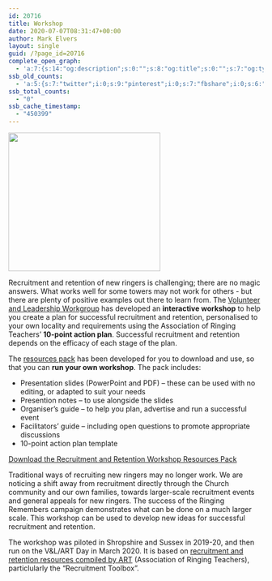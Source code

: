 ```yaml
---
id: 20716
title: Workshop
date: 2020-07-07T08:31:47+00:00
author: Mark Elvers
layout: single
guid: /?page_id=20716
complete_open_graph:
  - 'a:7:{s:14:"og:description";s:0:"";s:8:"og:title";s:0:"";s:7:"og:type";s:0:"";s:12:"twitter:card";s:7:"summary";s:15:"twitter:creator";s:0:"";s:19:"twitter:description";s:0:"";s:8:"og:image";s:0:"";}'
ssb_old_counts:
  - 'a:5:{s:7:"twitter";i:0;s:9:"pinterest";i:0;s:7:"fbshare";i:0;s:6:"reddit";i:0;s:6:"tumblr";N;}'
ssb_total_counts:
  - "0"
ssb_cache_timestamp:
  - "450399"
---
```

<img loading="lazy" width="300" height="273" src="https://cccbr.org.uk/wp-content/uploads/2017/06/CCCBR_Logo_col-300x273.jpg" alt="" srcset="https://cccbr.org.uk/wp-content/uploads/2017/06/CCCBR_Logo_col-300x273.jpg 300w, https://cccbr.org.uk/wp-content/uploads/2017/06/CCCBR_Logo_col-768x698.jpg 768w, https://cccbr.org.uk/wp-content/uploads/2017/06/CCCBR_Logo_col-600x545.jpg 600w, https://cccbr.org.uk/wp-content/uploads/2017/06/CCCBR_Logo_col.jpg 856w" sizes="(max-width: 300px) 100vw, 300px" /> 

Recruitment and retention of new ringers is challenging; there are no magic answers. What works well for some towers may not work for others - but there are plenty of positive examples out there to learn from. The [Volunteer and Leadership Workgroup](/about/workgroups/volunteer-and-leadership/) has developed an **interactive workshop** to help you create a plan for successful recruitment and retention, personalised to your own locality and requirements using the Association of Ringing Teachers’ **10-point action plan**. Successful recruitment and retention depends on the efficacy of each stage of the plan.

The [resources pack](https://cccbr.org.uk/wp-content/uploads/2020/07/Recruitment-Retention-Resources-Pack.zip) has been developed for you to download and use, so that you can **run your own workshop**. The pack includes:

  * Presentation slides (PowerPoint and PDF) – these can be used with no editing, or adapted to suit your needs
  * Presention notes – to use alongside the slides
  * Organiser’s guide – to help you plan, advertise and run a successful event
  * Facilitators’ guide – including open questions to promote appropriate discussions
  * 10-point action plan template

[Download the Recruitment and Retention Workshop Resources Pack](https://cccbr.org.uk/wp-content/uploads/2020/07/Recruitment-Retention-Resources-Pack.zip)

Traditional ways of recruiting new ringers may no longer work. We are noticing a shift away from recruitment directly through the Church community and our own families, towards larger-scale recruitment events and general appeals for new ringers. The success of the Ringing Remembers campaign demonstrates what can be done on a much larger scale. This workshop can be used to develop new ideas for successful recruitment and retention.

The workshop was piloted in Shropshire and Sussex in 2019-20, and then run on the V&L/ART Day in March 2020. It is based on [recruitment and retention resources compiled by ART](http://ringingteachers.org/resource-centre/recruitment-and-retention) (Association of Ringing Teachers), particlularly the “Recruitment Toolbox”.
